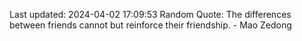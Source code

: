 Last updated: 2024-04-02 17:09:53
Random Quote: The differences between friends cannot but reinforce their friendship. - Mao Zedong